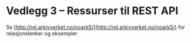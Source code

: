 # Vedlegg 3 – Ressurser til REST API

Se [http://rel.arkivverket.no/noark5/](http://rel.arkivverket.no/noark5/) for
relasjonslenker og eksempler
